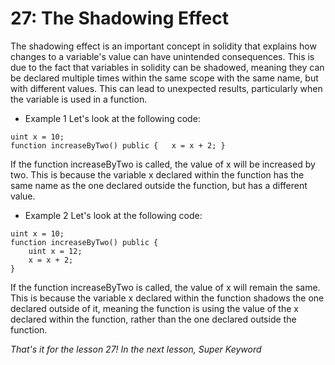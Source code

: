 # 27: The Shadowing Effect

The shadowing effect is an important concept in solidity that explains how changes to a variable's value can have unintended consequences. This is due to the fact that variables in solidity can be shadowed, meaning they can be declared multiple times within the same scope with the same name, but with different values. This can lead to unexpected results, particularly when the variable is used in a function.

* Example 1 Let's look at the following code:

```solidity
uint x = 10;  
function increaseByTwo() public {   x = x + 2; }
```

If the function increaseByTwo is called, the value of x will be increased by two. This is because the variable x declared within the function has the same name as the one declared outside the function, but has a different value.

* Example 2 Let's look at the following code:

```solidity
uint x = 10;  
function increaseByTwo() public {   
    uint x = 12;   
    x = x + 2; 
}
```

If the function increaseByTwo is called, the value of x will remain the same. This is because the variable x declared within the function shadows the one declared outside of it, meaning the function is using the value of the x declared within the function, rather than the one declared outside the function.

_That's it for the lesson 27! In the next lesson, Super Keyword_
